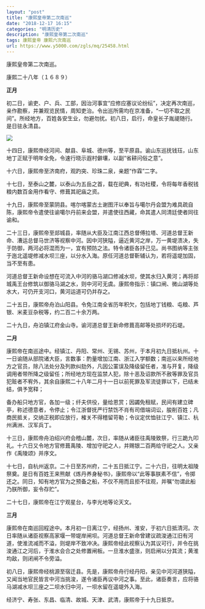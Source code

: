 ```yaml
---
layout: "post"
title: "康熙皇帝第二次南巡"
date: "2018-12-17 16:15"
categories: "明清历史"
description: "康熙皇帝第二次南巡"
tags: 康熙皇帝 康熙六次南巡
url: https://www.y5000.com/zgls/mq/25458.html
---
```






康熙皇帝第二次南巡。

康熙二十八年（１６８９）

 **正月**

初二日，谕吏、户、兵、工部，因治河事宜“应修应塞议论纷纭”，决定再次南巡，亲作勘察，并兼观览民情，周知吏治。令出巡所需均在京准备，“一切不取之民间”。所经地方，百姓各安生业，勿避勿扰。初八日，启行，命皇长子胤禔随行。是日驻永清县。

![](https://img.y5000.com/uploads/allimg/170912/8-1F912142I1633.jpg)

十四日，康熙帝经河间、献县、阜城、德州等，至平原县。谕山东巡抚钱珏，山东地丁正赋于明年全免，令速行晓示遐村僻壤，以副“省耕问俗之意”。

十六日，康熙帝至济南府，观趵突、珍珠二泉，亲题“作霖”二字。

十七日，至泰山之麓，以泰山为五岳之首，载在祀典，有功社稷，令将每年香税钱粮内数百金用作看守、修葺其祀庙之资。

十九日，康熙帝至蒙阴县。喀尔喀蒙古土谢图汗以奉旨与噶尔丹会盟为难具疏自陈，康熙帝令遣使往谕噶尔丹前来会盟，并遣使往西藏，命其遣人同清廷使者同往谕和。

二十三日，康熙帝至郯城县，率随从大臣及江南江西总督傅拉塔、河道总督王新命、漕运总督马世济等视察中河。因中河狭隘，逼近黄河之岸，万一黄堤溃决，失于防御，两河必将混而为一，宜有预防之法。特令诸臣各抒己见。尚书图纳等主张于迤北遥堤修减水坝三座，以分水入海。原任河道总督靳辅认为，若将遥堤加固，当不至有患。

河道总督王新命设想在可流入中河的骆马湖口修减水坝，使其水归入黄河；再将郯城禹王台修筑以御骆马湖之水，则中河可无虞。康熙帝指示：镇口闸、微山湖等处水大，可仍开支河口，黄河运道可仍并存之。

二十五日，康熙帝舟泊山阳县。令免江南全省历年积欠，包括地丁钱粮、屯粮、芦银、米麦豆杂税等，约二百二十余万两。

二十九日，舟泊镇江府金山寺。谕河道总督王新命修葺高邮等处损坏的石堤。

**二月**

康熙帝在南巡途中。经镇江、丹阳、常州、无锡、苏州，于本月初九日抵杭州。十一日谕随从部院诸大臣，言数事：酌量增加江南、浙江入学额数；南巡以来所经地方之官员，除八法处分及列款纠劾外，凡因公罣误及降级留任者，准与开复，降级调用者带所降之级留任；所经地方现在监禁人犯，除十恶及诏款所不赦等罪及官员犯赃者不宥外，其余自康熙二十八年二月十一日以前死罪及军流徒罪以下，已结未结，俱予宽释；

备办船只地方官，各加一级；纤夫供役，量给恩赏；因蠲免租赋，民间有建立碑亭，称述德意者，令停止；令江浙督抚严行禁饬不肖有司借端词讼，朘削百姓；凡商民抵关，交纳正税即应放行，榷关不得稽留苛勒；令议定优恤驻江宁、镇江、杭州满洲、汉军兵丁。

十三日，康熙帝舟泊绍兴府会稽山麓，次日，率随从诸臣往禹陵致祭，行三跪九叩礼。十六日又令地方官修葺禹陵、增加守祀之人，并赐银二百两给守祀之人。又亲作《禹陵颂》并序文。

十七日，自杭州返京。二十日至苏州府，二十五日抵江宁。二十六日，往明太祖陵祭奠。是日有百姓王来熊献《炼丹养身秘书》，康熙帝以“此等事朕素不信”，令掷还之。同日，知有地方官为之预备之船，不仅不用而且拒不往观，并嘱“勿谓此船乃朕所御，妄令存贮”。

二十七日，康熙帝在江宁观星台，与李光地等论天文。

 **三月**

康熙帝在南巡回程途中。本月初一日离江宁，经扬州、淮安，于初六日抵清河。次日率随从诸臣视察高家堰一带堤岸闸坝。河道总督王新命曾建议疏浚通江旧有河道，使淮流减而不溢，则堤岸不致冲决。康熙帝经此视察认为其议可行，并令在挑浚通江之河后，于淮水会合之处修置闸板。一旦淮水盛涨，则启闸以分其流；黄淮均敌，则闭闸不令旁溢。

初八日，康熙帝经桃源至宿迁县。先是，康熙帝舟行经丹阳，亲见中河河道狭隘，又闻当地官民皆言中河当挑浚，遂令诸臣再议中河之事。至此，诸臣奏言，应将骆马湖减水坝三座之二坝水归中河，一坝水留在遥堤外入海。

经济宁、寿张、东昌、临清、故城、天津、武清，康熙帝于十九日抵京。
